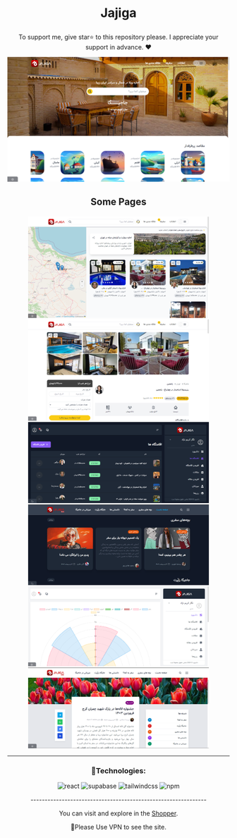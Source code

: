 

# <p align="center" color="#eb5e28">Jajiga</p>

<p align="center">To support me, give star⭐ to this repository please.
I appreciate your support in advance. ❤</p>

<img src="public/Screenshot (18).png"/>

## <p align="center">Some Pages</p>

<section width="100%" display="flex" align="center" justify-content="center" gap="2rem">
<img src="public/Screenshot (20).png" width="410"/>
<img src="public/Screenshot (21).png" width="410"/>
<img src="public/Screenshot (25).png" width="410"/>
<img src="public/Screenshot (27).png" width="410"/>
<img src="public/Screenshot (28).png" width="410"/>
<img src="public/Screenshot (31).png" width="410"/>
</section>

<hr/>

### <p align="center">🔧Technologies:</p>
<div align="center" >
  
![react](https://img.shields.io/badge/react-8b5cf6?style=for-the-badge&logo=react&logoColor=white)
![supabase](https://img.shields.io/badge/supabase-8b5cf6?style=for-the-badge&logo=supabase&logoColor=white)
![tailwindcss](https://img.shields.io/badge/tailwindcss-8b5cf6?style=for-the-badge&logo=tailwindcss&logoColor=white)
![npm](https://img.shields.io/badge/npm-8b5cf6?style=for-the-badge&logo=npm&logoColor=white)
  
</div>

<p align="center">--------------------------------------------------------------</p>
  
<p align="center">You can visit and explore in the <a href="https://shopper-taupe.vercel.app/" target="_blank">Shopper</a>.</p>
<p align="center">📌Please Use VPN to see the site.</p>

